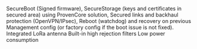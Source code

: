 SecureBoot (Signed firmware),
SecureStorage (keys and certificates in secured area) using ProvenCore solution,
Secured links and backhaul protection (OpenVPN/IPsec),
Reboot (watchdog) and recovery on previous Management config (or factory config if the boot issue is not fixed).
Integrated LoRa antenna
Built-in high rejection filters
Low power consumption
